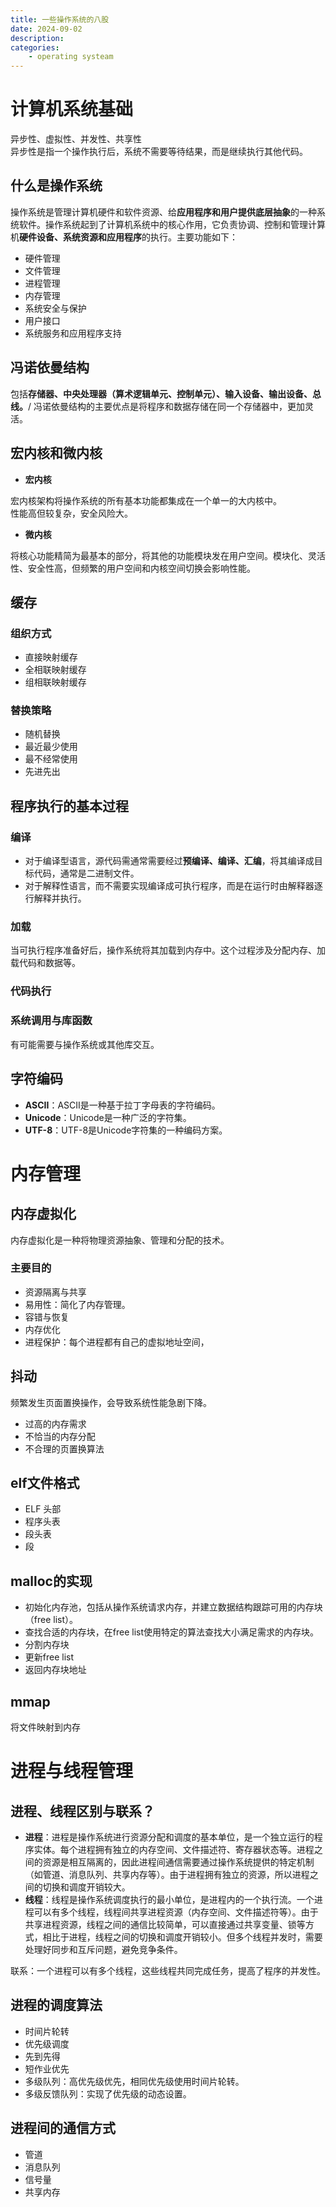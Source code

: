 ```yaml
---
title: 一些操作系统的八股
date: 2024-09-02
description: 
categories:
    - operating systeam
---
```

# 计算机系统基础
异步性、虚拟性、并发性、共享性\
异步性是指一个操作执行后，系统不需要等待结果，而是继续执行其他代码。
## 什么是操作系统
操作系统是管理计算机硬件和软件资源、给**应用程序和用户提供底层抽象**的一种系统软件。操作系统起到了计算机系统中的核心作用，它负责协调、控制和管理计算机**硬件设备、系统资源和应用程序**的执行。主要功能如下：
- 硬件管理
- 文件管理
- 进程管理
- 内存管理
- 系统安全与保护
- 用户接口
- 系统服务和应用程序支持
## 冯诺依曼结构
包括**存储器、中央处理器（算术逻辑单元、控制单元）、输入设备、输出设备、总线。**/
冯诺依曼结构的主要优点是将程序和数据存储在同一个存储器中，更加灵活。
## 宏内核和微内核
- **宏内核**

宏内核架构将操作系统的所有基本功能都集成在一个单一的大内核中。\
性能高但较复杂，安全风险大。
- **微内核**

将核心功能精简为最基本的部分，将其他的功能模块发在用户空间。模块化、灵活性、安全性高，但频繁的用户空间和内核空间切换会影响性能。
## 缓存
### 组织方式
- 直接映射缓存
- 全相联映射缓存
- 组相联映射缓存
### 替换策略
- 随机替换
- 最近最少使用
- 最不经常使用
- 先进先出
## 程序执行的基本过程
### 编译
- 对于编译型语言，源代码需通常需要经过**预编译、编译、汇编**，将其编译成目标代码，通常是二进制文件。
- 对于解释性语言，而不需要实现编译成可执行程序，而是在运行时由解释器逐行解释并执行。
### 加载
当可执行程序准备好后，操作系统将其加载到内存中。这个过程涉及分配内存、加载代码和数据等。
### 代码执行
### 系统调用与库函数
有可能需要与操作系统或其他库交互。
## 字符编码
- **ASCII**：ASCII是一种基于拉丁字母表的字符编码。
- **Unicode**：Unicode是一种广泛的字符集。
- **UTF-8**：UTF-8是Unicode字符集的一种编码方案。
# 内存管理
## 内存虚拟化
内存虚拟化是一种将物理资源抽象、管理和分配的技术。
### 主要目的
- 资源隔离与共享
- 易用性：简化了内存管理。
- 容错与恢复
- 内存优化
- 进程保护：每个进程都有自己的虚拟地址空间，
## 抖动
频繁发生页面置换操作，会导致系统性能急剧下降。
- 过高的内存需求
- 不恰当的内存分配
- 不合理的页置换算法
## elf文件格式
- ELF 头部
- 程序头表
- 段头表
- 段
## malloc的实现
- 初始化内存池，包括从操作系统请求内存，并建立数据结构跟踪可用的内存块（free list）。
- 查找合适的内存块，在free list使用特定的算法查找大小满足需求的内存块。
- 分割内存块
- 更新free list
- 返回内存块地址
## mmap
将文件映射到内存
# 进程与线程管理
## 进程、线程区别与联系？
- **进程**：进程是操作系统进行资源分配和调度的基本单位，是一个独立运行的程序实体。每个进程拥有独立的内存空间、文件描述符、寄存器状态等。进程之间的资源是相互隔离的，因此进程间通信需要通过操作系统提供的特定机制（如管道、消息队列、共享内存等）。由于进程拥有独立的资源，所以进程之间的切换和调度开销较大。
- **线程**：线程是操作系统调度执行的最小单位，是进程内的一个执行流。一个进程可以有多个线程，线程间共享进程资源（内存空间、文件描述符等）。由于共享进程资源，线程之间的通信比较简单，可以直接通过共享变量、锁等方式，相比于进程，线程之间的切换和调度开销较小。但多个线程并发时，需要处理好同步和互斥问题，避免竞争条件。

联系：一个进程可以有多个线程，这些线程共同完成任务，提高了程序的并发性。
## 进程的调度算法
- 时间片轮转
- 优先级调度
- 先到先得
- 短作业优先
- 多级队列：高优先级优先，相同优先级使用时间片轮转。
- 多级反馈队列：实现了优先级的动态设置。
## 进程间的通信方式
- 管道
- 消息队列
- 信号量
- 共享内存
